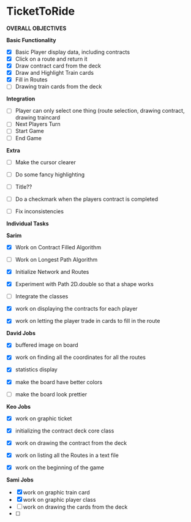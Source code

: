 # TicketToRide

**OVERALL OBJECTIVES**

**Basic Functionality**
- [x]  Basic Player display data, including contracts
- [x]  Click on a route and return it
- [x]  Draw contract card from the deck
- [x]  Draw and Highlight Train cards
- [x]  Fill in Routes
- [ ]  Drawing train cards from the deck

**Integration**
- [ ] Player can only select one thing (route selection, drawing contract, drawing traincard
- [ ] Next Players Turn
- [ ] Start Game
- [ ] End Game

**Extra**
- [ ] Make the cursor clearer
- [ ] Do some fancy highlighting
- [ ] Title??
- [ ] Do a checkmark when the players contract is completed
- [ ] Fix inconsistencies





**Individual Tasks**

**Sarim**

- [x] Work on Contract Filled Algorithm
- [ ] Work on Longest Path Algorithm
- [x] Initialize Network and Routes
- [x] Experiment with Path 2D.double so that a shape works
- [ ] Integrate the classes
- [x] work on displaying the contracts for each player
- [x] work on letting the player trade in cards to fill in the route


**David Jobs**

- [x] buffered image on board
- [x] work on finding all the coordinates for all the routes
- [x] statistics display
- [x] make the board have better colors
- [ ] make the board look prettier



**Keo Jobs**
- [x] work on graphic ticket
- [x] initializing the contract deck core class
- [x] work on drawing the contract from the deck
- [x] work on listing all the Routes in a text file
- [x] work on the beginning of the game




**Sami Jobs**
- [x] work on graphic train card
- [x] work on graphic player class
- [ ] work on drawing the cards from the deck
- [ ] 






